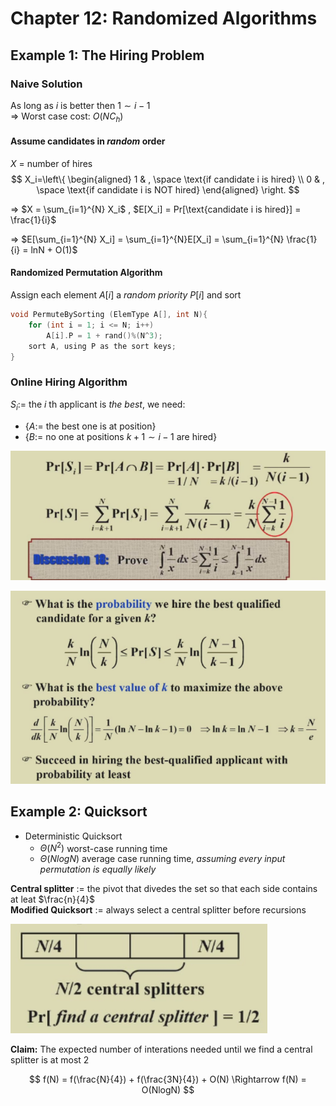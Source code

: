 # Chapter 12: Randomized Algorithms  

## Example 1: The Hiring Problem  

### Naive Solution  
As long as $i$ is better then $1 \sim i-1$  
$\Rightarrow$ Worst case cost: $O(NC_h)$  

#### Assume candidates in *random* order  

$X$ = number of hires  
$$ X_i=\left\{
\begin{aligned}
1 & , \space \text{if candidate i is hired} \\
0 & , \space \text{if candidate i is NOT hired}
\end{aligned}
\right.
$$

$\Rightarrow$ $X = \sum_{i=1}^{N} X_i$ , $E[X_i] = Pr[\text{candidate i is hired}] = \frac{1}{i}$  

$\Rightarrow$ $E[\sum_{i=1}^{N} X_i] = \sum_{i=1}^{N}E[X_i] = \sum_{i=1}^{N} \frac{1}{i} = lnN + O(1)$  

#### Randomized Permutation Algorithm  

Assign each element $A[i]$ a *random priority* $P[i]$ and sort  

```c
void PermuteBySorting (ElemType A[], int N){
    for (int i = 1; i <= N; i++)
        A[i].P = 1 + rand()%(N^3);
    sort A, using P as the sort keys;
}
```  

### Online Hiring Algorithm  

$S_i:=$ the $i$ th applicant is *the best*, we need:  
- {$A:=$ the best one is at position}  
- {$B:=$ no one at positions $k+1 \sim i-1$ are hired}  

![alt text](image-70.png)  

![alt text](image-71.png)  

## Example 2: Quicksort  

- Deterministic Quicksort  
  - $\Theta (N^2)$ worst-case running time  
  - $\Theta (NlogN)$ average case running time, *assuming every input permutation is equally likely*  

**Central splitter** := the pivot that divedes the set so that each side contains at leat $\frac{n}{4}$  
**Modified Quicksort** := always select a central splitter before recursions  

![alt text](image-72.png)  

**Claim:** The expected number of interations needed until we find a central splitter is at most 2  

$$
f(N) = f(\frac{N}{4}) + f(\frac{3N}{4}) + O(N) \Rightarrow f(N) = O(NlogN)
$$  

